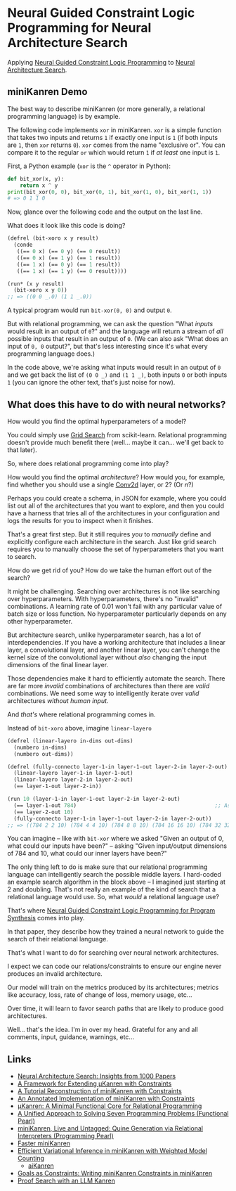 # Neural Guided Constraint Logic Programming for Neural Architecture Search

Applying [Neural Guided Constraint Logic Programming](https://arxiv.org/abs/1809.02840) to [Neural Architecture Search](https://arxiv.org/abs/1809.02840).

## miniKanren Demo

The best way to describe miniKanren (or more generally, a relational programming language) is by example.

The following code implements `xor` in miniKanren. `xor` is a simple function that takes two inputs and returns `1` if exactly one input is `1` (if both inputs are `1`, then `xor` returns `0`). `xor` comes from the name "exclusive or". You can compare it to the regular `or` which would return `1` if _at least_ one input is `1`.

First, a Python example (`xor` is the `^` operator in Python):

``` python
def bit_xor(x, y):
    return x ^ y
print(bit_xor(0, 0), bit_xor(0, 1), bit_xor(1, 0), bit_xor(1, 1))
# => 0 1 1 0
```

Now, glance over the following code and the output on the last line.

What does it look like this code is doing?

``` scheme
(defrel (bit-xoro x y result)
  (conde
   ((== 0 x) (== 0 y) (== 0 result))
   ((== 0 x) (== 1 y) (== 1 result))
   ((== 1 x) (== 0 y) (== 1 result))
   ((== 1 x) (== 1 y) (== 0 result))))

(run* (x y result) 
  (bit-xoro x y 0))
;; => ((0 0 _.0) (1 1 _.0))
```

A typical program would run `bit-xor(0, 0)` and output `0`.

But with relational programming, we can ask the question "What _inputs_ would result in an output of `0`?" and the language will return a stream of _all_ possible inputs that result in an output of `0`. (We can also ask "What does an input of `0, 0` output?", but that's less interesting since it's what every programming language does.)

In the code above, we're asking what inputs would result in an output of `0` and we get back the list of `(0 0 _)` and `(1 1 _)`, both inputs `0` or both inputs `1` (you can ignore the other text, that's just noise for now).

## What does this have to do with neural networks?

How would you find the optimal hyperparameters of a model?

You could simply use [Grid Search](https://scikit-learn.org/stable/modules/grid_search.html) from scikit-learn. Relational programming doesn't provide much benefit there (well... maybe it can... we'll get back to that later).

So, where does relational programming come into play?

How would you find the optimal _architecture_? How would you, for example, find whether you should use a single [Conv2d](https://pytorch.org/docs/stable/generated/torch.nn.Conv2d.html) layer, or 2? (Or _n_?)

Perhaps you could create a schema, in JSON for example, where you could list out all of the architectures that you want to explore, and then you could have a harness that tries all of the architectures in your configuration and logs the results for you to inspect when it finishes.

That's a great first step. But it still requires _you_ to _manually_ define and explicitly configure each architecture in the search. Just like grid search requires you to manually choose the set of hyperparameters that you want to search. 

How do we get rid of you? How do we take the human effort out of the search?

It might be challenging. Searching over architectures is not like searching over hyperparameters. With hyperparameters, there's no "invalid" combinations. A learning rate of 0.01 won't fail with any particular value of batch size or loss function. No hyperparameter particularly depends on any other hyperparameter.

But architecture search, unlike hyperparameter search, has a lot of interdependencies. If you have a working architecture that includes a linear layer, a convolutional layer, and another linear layer, you can't change the kernel size of the convolutional layer without _also_ changing the input dimensions of the final linear layer.

Those dependencies make it hard to efficiently automate the search. There are far more _invalid_ combinations of architectures than there are _valid_ combinations. We need some way to intelligently iterate over _valid_ architectures _without human input_.

And _that's_ where relational programming comes in.

Instead of `bit-xoro` above, imagine `linear-layero`

``` scheme
(defrel (linear-layero in-dims out-dims)
  (numbero in-dims)
  (numbero out-dims))

(defrel (fully-connecto layer-1-in layer-1-out layer-2-in layer-2-out)
  (linear-layero layer-1-in layer-1-out)
  (linear-layero layer-2-in layer-2-out)
  (== layer-1-out layer-2-in))

(run 10 (layer-1-in layer-1-out layer-2-in layer-2-out)
  (== layer-1-out 784)                                            ;; Assume we know we are working with MNIST, so this is our starting point.
  (== layer-2-out 10)
  (fully-connecto layer-1-in layer-1-out layer-2-in layer-2-out))
;; => ((784 2 2 10) (784 4 4 10) (784 8 8 10) (784 16 16 10) (784 32 32 10) ...)
```

You can imagine – like with `bit-xor` where we asked "Given an output of 0, what could our inputs have been?" – asking "Given input/output dimensions of 784 and 10, what could our inner layers have been?"

The only thing left to do is make sure that our relational programming language can intelligently search the possible middle layers. I hard-coded an example search algorithm in the block above – I imagined just starting at 2 and doubling. That's not really an example of the kind of search that a relational language would use. So, what _would_ a relational language use?

That's where [Neural Guided Constraint Logic Programming for Program Synthesis](https://arxiv.org/abs/1809.02840) comes into play.

In that paper, they describe how they trained a neural network to guide the search of their relational language.

That's what I want to do for searching over neural network architectures.

I expect we can code our relations/constraints to ensure our engine never produces an invalid architecture.

Our model will train on the metrics produced by its architectures; metrics like accuracy, loss, rate of change of loss, memory usage, etc...

Over time, it will learn to favor search paths that are likely to produce good architectures.

Well... that's the idea. I'm in over my head. Grateful for any and all comments, input, guidance, warnings, etc...

## Links

- [Neural Architecture Search: Insights from 1000 Papers](https://arxiv.org/pdf/2301.08727)
- [A Framework for Extending µKanren with Constraints](https://arxiv.org/pdf/1701.00633)
- [A Tutorial Reconstruction of miniKanren with Constraints](https://drive.google.com/file/d/1svTPpIowx4InQIaUU3DyVEMpcoSZP6Bm/view)
- [An Annotated Implementation of miniKanren with Constraints](https://github.com/cicada-lang/chimera/blob/master/docs/papers/an-annotated-implementation-of-minikanren-with-constraints.pdf)
- [µKanren: A Minimal Functional Core for Relational Programming](http://webyrd.net/scheme-2013/papers/HemannMuKanren2013.pdf)
- [A Unified Approach to Solving Seven Programming Problems (Functional Pearl)](https://dl.acm.org/doi/pdf/10.1145/3110252)
- [miniKanren, Live and Untagged: Quine Generation via Relational Interpreters (Programming Pearl)](http://webyrd.net/quines/quines.pdf)
- [Faster miniKanren](https://github.com/miniKanren/faster-miniKanren)
- [Efficient Variational Inference in miniKanren with Weighted Model Counting](https://www.evandonahue.com/pdf/donahue_emkanren2022.pdf)
  - [aiKanren](https://github.com/emdonahue/aiKanren)
- [Goals as Constraints: Writing miniKanren Constraints in miniKanren](http://www.evandonahue.com/pdf/donahue_goalsasconstraints2023.pdf)
- [Proof Search with an LLM Kanren](https://github.com/philzook58/philzook58.github.io/blob/master/_drafts/llm_kanren.ipynb)

